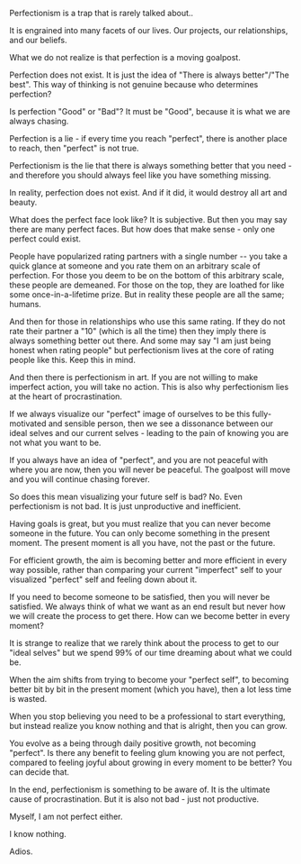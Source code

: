 Perfectionism is a trap that is rarely talked about..

It is engrained into many facets of our lives. Our projects, our relationships, and our beliefs.

What we do not realize is that perfection is a moving goalpost.

Perfection does not exist. It is just the idea of "There is always better"/"The best". This way of thinking is not genuine because who determines perfection?

Is perfection "Good" or "Bad"? It must be "Good", because it is what we are always chasing.

Perfection is a lie - if every time you reach "perfect", there is another place to reach, then "perfect" is not true.

Perfectionism is the lie that there is always something better that you need - and therefore you should always feel like you have something missing.

In reality, perfection does not exist. And if it did, it would destroy all art and beauty.

What does the perfect face look like? It is subjective. But then you may say there are many perfect faces. But how does that make sense - only one perfect could exist.

People have popularized rating partners with a single number -- you take a quick glance at someone and you rate them on an arbitrary scale of perfection. For those you deem to be on the bottom of this arbitrary scale, these people are demeaned. For those on the top, they are loathed for like some once-in-a-lifetime prize. But in reality these people are all the same; humans.

And then for those in relationships who use this same rating. If they do not rate their partner a "10" (which is all the time) then they imply there is always something better out there. And some may say "I am just being honest when rating people" but perfectionism lives at the core of rating people like this. Keep this in mind.

And then there is perfectionism in art. If you are not willing to make imperfect action, you will take no action. This is also why perfectionism lies at the heart of procrastination.

If we always visualize our "perfect" image of ourselves to be this fully-motivated and sensible person, then we see a dissonance between our ideal selves and our current selves - leading to the pain of knowing you are not what you want to be.

If you always have an idea of "perfect", and you are not peaceful with where you are now, then you will never be peaceful. The goalpost will move and you will continue chasing forever.

So does this mean visualizing your future self is bad? No. Even perfectionism is not bad. It is just unproductive and inefficient.

Having goals is great, but you must realize that you can never become someone in the future. You can only become something in the present moment. The present moment is all you have, not the past or the future.

For efficient growth, the aim is becoming better and more efficient in every way possible, rather than comparing your current "imperfect" self to your visualized "perfect" self and feeling down about it.

If you need to become someone to be satisfied, then you will never be satisfied. We always think of what we want as an end result but never how we will create the process to get there. How can we become better in every moment?

It is strange to realize that we rarely think about the process to get to our "ideal selves" but we spend 99% of our time dreaming about what we could be.

When the aim shifts from trying to become your "perfect self", to becoming better bit by bit in the present moment (which you have), then a lot less time is wasted.

When you stop believing you need to be a professional to start everything, but instead realize you know nothing and that is alright, then you can grow.

You evolve as a being through daily positive growth, not becoming "perfect". Is there any benefit to feeling glum knowing you are not perfect, compared to feeling joyful about growing in every moment to be better? You can decide that.

In the end, perfectionism is something to be aware of. It is the ultimate cause of procrastination. But it is also not bad - just not productive.

Myself, I am not perfect either.

I know nothing.

Adios.
